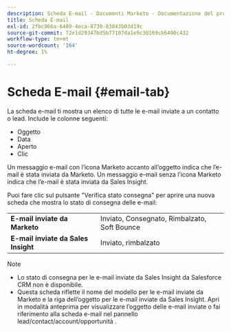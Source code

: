 ```yaml
---
description: Scheda E-mail - Documenti Marketo - Documentazione del prodotto
title: Scheda E-mail
exl-id: 2fbc966a-6409-4eca-8730-83843b03d19c
source-git-commit: 72e1d29347bd5b77107da1e9c30169cb6490c432
workflow-type: tm+mt
source-wordcount: '164'
ht-degree: 1%

---
```


# Scheda E-mail {#email-tab}

La scheda e-mail ti mostra un elenco di tutte le e-mail inviate a un contatto o lead. Include le colonne seguenti:

* Oggetto
* Data
* Aperto
* Clic

Un messaggio e-mail con l’icona Marketo accanto all’oggetto indica che l’e-mail è stata inviata da Marketo. Un messaggio e-mail senza l’icona Marketo indica che l’e-mail è stata inviata da Sales Insight.

Puoi fare clic sul pulsante &quot;Verifica stato consegna&quot; per aprire una nuova scheda che mostra lo stato di consegna delle e-mail:

<table> 
 <tbody>
  <tr>
   <td><strong>E-mail inviate da Marketo</strong></td>
   <td>Inviato, Consegnato, Rimbalzato, Soft Bounce</td>
  </tr>
  <tr>
   <td><strong>E-mail inviate da Sales Insight</strong></td>
   <td>Inviato, rimbalzato</td>
  </tr>
 </tbody>
</table>

>[!NOTE]
>
>* Lo stato di consegna per le e-mail inviate da Sales Insight da Salesforce CRM non è disponibile.
>* Questa scheda riflette il nome del modello per le e-mail inviate da Marketo e la riga dell’oggetto per le e-mail inviate da Sales Insight. Apri in modalità anteprima per visualizzare l’oggetto delle e-mail inviate o fai riferimento alla scheda e-mail nel pannello lead/contact/account/opportunità .

